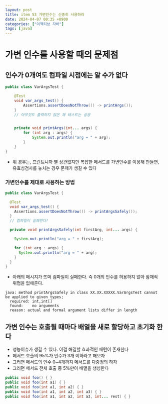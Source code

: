 ```yaml
---
layout: post
title: item 53 가변인수는 신중히 사용하라
date: 2024-04-07 00:35 +0900
categories: ["이펙티브 자바"]
tags: [java]
---
```


#  가변 인수를 사용할 때의 문제점

## 인수가 0개여도 컴파일 시점에는 알 수가 없다
```java
public class VarArgsTest {

    @Test
    void var_args_test() {
        Assertions.assertDoesNotThrow(() -> printArgs());
    }
    // 아무것도 출력하지 않은 채 테스트는 성공


    private void printArgs(int... args) {
        for (int arg : args) {
            System.out.println("arg = " + arg);
        }
    }
}
```

- 위 경우는, 프린트니까 별 상관없지만 복잡한 메서드를 가변인수를 이용해 만들면, 유효성검사를 놓치는 경우 문제가 생길 수 있다


### 가변인수를 제대로 사용하는 방법

```java
public class VarArgsTest {

  @Test
  void var_args_test() {
    Assertions.assertDoesNotThrow(() -> printArgsSafely());
  }
  // 컴파일이 실패한다!

  private void printArgsSafely(int firstArg, int... args) {

    System.out.println("arg = " + firstArg);

    for (int arg : args) {
      System.out.println("arg = " + arg);
    }
  }
}

```

- 아래의 메시지가 뜨며 컴파일이 실패한다. 즉 0개의 인수를 허용하지 않아 잠재적 위협을 없애준다.
```
java: method printArgsSafely in class XX.XX.XXXXX.VarArgsTest cannot be applied to given types;
  required: int,int[]
  found:    no arguments
  reason: actual and formal argument lists differ in length
```

## 가변 인수는 호출될 때마다 배열을 새로 할당하고 초기화 한다

- 성능이슈가 생길 수 있다. 이걸 해결할 효과적인 패턴이 존재한다
- 메서드 호출의 95%가 인수가 3개 이하라고 해보자
- 그러면 메서드의 인수 0~4개까지 메서드를 다중정의 하자
- 그러면 메서드 전체 호출 중 5%만이 배열을 생성한다

```java
public void foo() { }
public void foo(int a1) { }
public void foo(int a1, int a2) { }
public void foo(int a1, int a2, int a3) { }
public void foo(int a1, int a2, int a3, int... rest) { }
```
